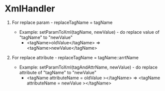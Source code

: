 # XmlHandler

1. For replace param - replaceTagName = tagName
	- Example: setParamToXml(tagName, newValue) - do replace value of "tagName" to "newValue"
		* \<tagName>oldValue\</tagName> => \<tagName>newValue\</tagName>

2. For replace attribute - replaceTagName = tagName::arrtName
	- Example: setParamToXml(tagAndAttrName, newValue) - do replace attribute of "tagName" to "newValue"
		* \<tagName attributeName = oldValue >\</tagName> => \<tagName attributeName = newValue >\</tagName>
